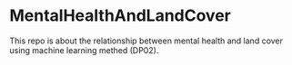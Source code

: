 # MentalHealthAndLandCover
This repo is about the relationship between mental health and land cover using machine learning methed (DP02).
